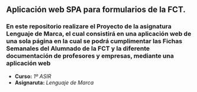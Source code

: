 ## Aplicación web SPA para formularios de la FCT.

### En este repositorio realizare el Proyecto de la asignatura Lenguaje de Marca, el cual consistirá en una aplicación web de una sola página en la cual se podrá cumplimentar las Fichas Semanales del Alumnado de la FCT y la diferente documentación de profesores y empresas, mediante una aplicación web

- **Curso:** *1º ASIR*
-  **Asignaruta:** *Lenguaje de Marca*
